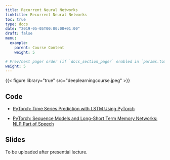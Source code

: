 ```yaml
---
title: Recurrent Neural Networks
linktitle: Recurrent Neural Networks
toc: true
type: docs
date: "2019-05-05T00:00:00+01:00"
draft: false
menu:
  example:
    parent: Course Content
    weight: 5

# Prev/next pager order (if `docs_section_pager` enabled in `params.toml`)
weight: 5
---
```


{{< figure library="true" src="deeplearningcourse.jpeg" >}}

## Code

* [PyTorch: Time Series Prediction with LSTM Using PyTorch](https://githubtocolab.com/dlmacedo/starter-academic/blob/master/content/courses/deeplearning/notebooks/pytorch/Time_Series_Prediction_with_LSTM_Using_PyTorch.ipynb)

* [PyTorch: Sequence Models and Long-Short Term Memory Networks: NLP Part of Speech](https://githubtocolab.com/dlmacedo/starter-academic/blob/master/content/courses/deeplearning/notebooks/pytorch/sequence_models_tutorial.ipynb)

## Slides

To be uploaded after presential lecture.
